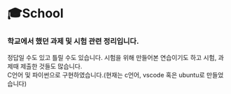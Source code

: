 # 🎓School
### 학교에서 했던 과제 및 시험 관련 정리입니다.
정답일 수도 있고 틀릴 수도 있습니다. 시험을 위해 만들어본 연습이기도 하고 시험, 과제때 제출한 것들도 많습니다.\
C언어 및 파이썬으로 구현하였습니다.(현재는 c언어, vscode 혹은 ubuntu로 만들었습니다)
